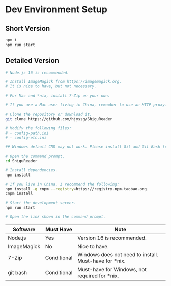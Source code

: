 # Dev Environment Setup

## Short Version

```bash
npm i
npm run start
```

## Detailed Version
```bash
# Node.js 16 is recommended.

# Install ImageMagick from https://imagemagick.org.
# It is nice to have, but not necessary.

# For Mac and *nix, install 7-Zip on your own.

# If you are a Mac user living in China, remember to use an HTTP proxy.

# Clone the repository or download it.
git clone https://github.com/hjyssg/ShiguReader

# Modify the following files:
# - config-path.ini
# - config-etc.ini

## Windows default CMD may not work. Please install Git and Git Bash from https://git-scm.com/.

# Open the command prompt.
cd ShiguReader

# Install dependencies.
npm install

# If you live in China, I recommend the following:
npm install -g cnpm --registry=https://registry.npm.taobao.org
cnpm install

# Start the development server.
npm run start

# Open the link shown in the command prompt.

```

| Software      | Must Have | Note                           |
|---------------|-----------|--------------------------------|
| Node.js       | Yes       | Version 16 is recommended.      |
| ImageMagick   | No        | Nice to have.                   |
| 7-Zip         | Conditional | Windows does not need to install. Must-have for *nix. |
| git bash      | Conditional | Must-have for Windows, not required for *nix. |

